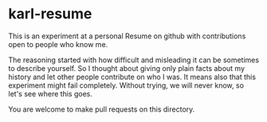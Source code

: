karl-resume
===========

This is an experiment at a personal Resume on github with contributions open to people who know me.

The reasoning started with how difficult and misleading it can be sometimes to describe yourself. So I thought about giving only plain facts about my history and let other people contribute on who I was. It means also that this experiment might fail completely. Without trying, we will never know, so let's see where this goes.

You are welcome to make pull requests on this directory.